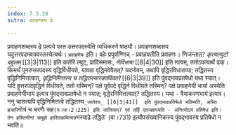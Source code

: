 ```yaml
---
index: 7.3.28
sutra: प्रवाहणस्य ढे

---
```

   प्रवाहणशब्दस्य ढे प्रत्यये परत उत्तरपदस्येति व्यधिकरणे षष्ठ्यौ। प्रवाहणशब्दसय यदुत्तरपदमवयवस्तस्येत्यर्थः। `प्रवाहणेयः` इति। वहेः प्रपूर्वाण्णिच् - प्रवाहयतीति प्रवाहणः। णिजन्तात्? _कृत्यल्युटो बहुलम्_ [[3|3|113]]  इति कर्तरि ल्युट्, प्रादिसमासः, _णेर्विभाषा_ [[8|4|30]]  इति णत्वम्, ततोऽपत्यार्थे ढक्। किमर्थं पुनरुत्तरपदस्य वृद्धिर्विधीयते, यावता वृद्धिमवेवैतत्? यदप्येवम्, तथापि वृद्धिरविधातव्या; तद्धितस्य वृद्धिनिमित्तत्वात्, _वृद्धिनिमित्तस्य च तद्धितस्यारक्तविकारे_ [[6|3|39]]  इति पुंवद्भावप्रतषेधो यथा स्यात्। यदि ह्रुत्तरपदवृद्धिर्न विधीयते, ततो यस्मिन्? पक्षे पूर्वपदे वृद्धिर्न विधीयते तस्मिन्? पक्षे प्रवाहणेयी भार्या अस्येति प्रवाहणेयीभायं इत्यत्र पुंवद्भावप्रतषेधो न स्यात्; वृद्धेरनिमित्तत्वात्? तद्धितस्य। यथा - वैयाकरणभायं इत्यत्र। ननु चासत्यपि वृद्धिनिमित्तत्वे तद्धितस्य` _जातेश्च_ [[6|3|41]]  इति पुंवद्भावप्रतिषेधो भविष्यति, अस्ति ह्रत्रापि `गोत्रं च चरणैः सह` (म।भा।2।225) इति जातित्वम्? एवं तर्हि एतज्ज्ञापयति - अनित्योऽयं प्रतिषेध इति। तेन हस्तिनीनां समूहो हास्तिकमित्यत्र `भस्याढे तद्धिते` (वा।731) इत्यौपसंख्यानिकस्य पुंवद्भावस्य प्रतिषेधो न भवति॥